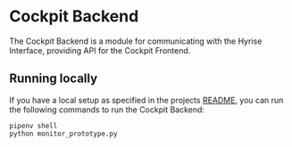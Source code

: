 # Cockpit Backend

The Cockpit Backend is a module for communicating with the Hyrise Interface, providing API for the Cockpit Frontend.

## Running locally

If you have a local setup as specified in the projects [README](../README.md), you can run the following commands to run the Cockpit Backend:

```
pipenv shell
python monitor_prototype.py
```